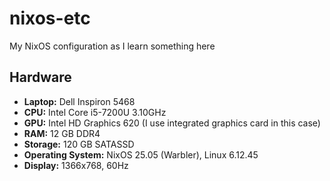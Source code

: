 # nixos-etc
My NixOS configuration as I learn something here

## Hardware
- **Laptop:** Dell Inspiron 5468
- **CPU:** Intel Core i5-7200U 3.10GHz
- **GPU:** Intel HD Graphics 620 (I use integrated graphics card in this case)
- **RAM:** 12 GB DDR4
- **Storage:** 120 GB SATASSD
- **Operating System:** NixOS 25.05 (Warbler), Linux 6.12.45
- **Display:** 1366x768, 60Hz
